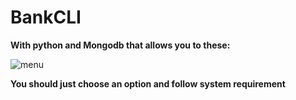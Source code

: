 # BankCLI
**With python and Mongodb that allows you to these:**

![menu](https://user-images.githubusercontent.com/84853720/147876523-f28eeca8-c6d7-469e-a84d-4dec97b854e0.png)

**You should just choose an option and follow system requirement**
